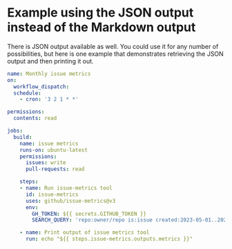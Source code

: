 # Example using the JSON output instead of the Markdown output

There is JSON output available as well. You could use it for any number of possibilities, but here is one example that demonstrates retrieving the JSON output and then printing it out.

```yaml
name: Monthly issue metrics
on:
  workflow_dispatch:
  schedule:
    - cron: '3 2 1 * *'

permissions:
  contents: read

jobs:
  build:
    name: issue metrics
    runs-on: ubuntu-latest
    permissions:
      issues: write
      pull-requests: read

    steps:
    - name: Run issue-metrics tool
      id: issue-metrics
      uses: github/issue-metrics@v3
      env:
        GH_TOKEN: ${{ secrets.GITHUB_TOKEN }}
        SEARCH_QUERY: 'repo:owner/repo is:issue created:2023-05-01..2023-05-31 -reason:"not planned"'

    - name: Print output of issue metrics tool
      run: echo "${{ steps.issue-metrics.outputs.metrics }}"

```
